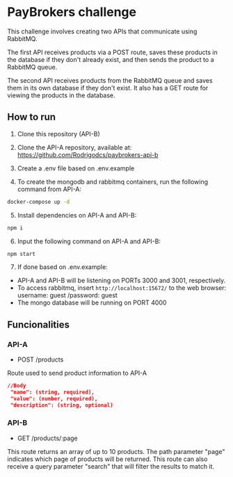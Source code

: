 # PayBrokers challenge

This challenge involves creating two APIs that communicate using RabbitMQ.

The first API receives products via a POST route, saves these products in the database if they don't already exist, and then sends the product to a RabbitMQ queue.

The second API receives products from the RabbitMQ queue and saves them in its own database if they don't exist. It also has a GET route for viewing the products in the database.

## How to run

1. Clone this repository (API-B)

2. Clone the API-A repository, available at: https://github.com/Rodrigodcs/paybrokers-api-b

3. Create a .env file based on .env.example

4. To create the mongodb and rabbitmq containers, run the following command from API-A:
```bash
docker-compose up -d
```

5. Install dependencies on API-A and API-B:
```bash
npm i
```

6. Input the following command on API-A and API-B:
```bash
npm start
```
7. If done based on .env.example:
 - API-A and API-B will be listening on PORTs 3000 and 3001, respectively.
 - To access rabbitmq, insert `http://localhost:15672/` to the web browser: username: guest /password: guest
 - The mongo database will be running on PORT 4000

## Funcionalities

### API-A
 - POST /products

 Route used to send product information to API-A

 ```json
//Body
  "name": (string, required),
  "value": (number, required),
  "description": (string, optional)
```

### API-B
 - GET /products/:page

This route returns an array of up to 10 products.
The path parameter "page" indicates which page of products will be returned.
This route can also receive a query parameter "search" that will filter the results to match it.
